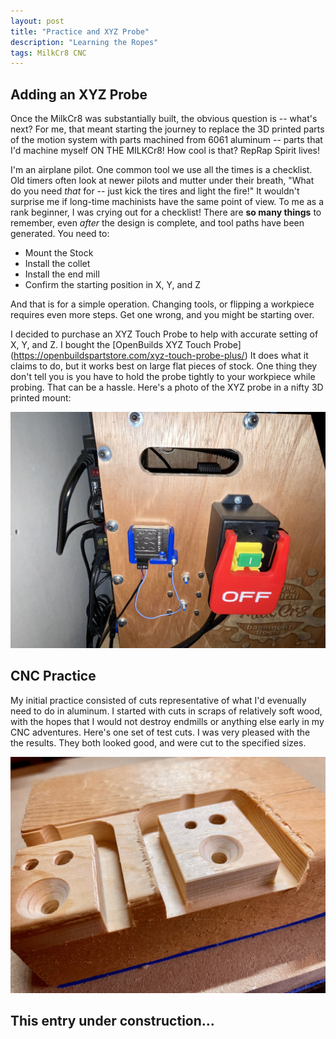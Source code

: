 ```yaml
---
layout: post
title: "Practice and XYZ Probe"
description: "Learning the Ropes"
tags: MilkCr8 CNC
---
```

## Adding an XYZ Probe

Once the MilkCr8 was substantially built, the obvious question is -- what's next?  For me, that meant starting the journey to replace the 3D printed parts of the motion system with parts machined from 6061 aluminum -- parts that I'd machine myself ON THE MILKCr8!  How cool is that?  RepRap Spirit lives!

I'm an airplane pilot. One common tool we use all the times is a checklist.  Old timers often look at newer pilots and mutter under their breath, "What do you need _that_ for -- just kick the tires and light the fire!"  It wouldn't surprise me if long-time machinists have the same point of view.  To me as a rank beginner, I was crying out for a checklist!  There are **so many things** to remember, even _after_ the design is complete, and tool paths have been generated.  You need to:

- Mount the Stock
- Install the collet
- Install the end mill
- Confirm the starting position in X, Y, and Z

And that is for a simple operation.  Changing tools, or flipping a workpiece requires even more steps.  Get one wrong, and you might be starting over.

I decided to purchase an XYZ Touch Probe to help with accurate setting of X, Y, and Z.  I bought the [OpenBuilds XYZ Touch Probe] (https://openbuildspartstore.com/xyz-touch-probe-plus/) It does what it claims to do, but it works best on large flat pieces of stock.  One thing they don't tell you is you have to hold the probe tightly to your workpiece while probing.  That can be a hassle.  Here's a photo of the XYZ probe in a nifty 3D printed mount:


![XYZ Touch Probe](/assets/images/XYZ_Probe.jpeg)

## CNC Practice

My initial practice consisted of cuts representative of what I'd evenually need to do in aluminum.  I started with cuts in scraps of relatively soft wood, with the hopes that I would not destroy endmills or anything else early in my CNC adventures.  Here's one set of test cuts.  I was very pleased with the the results.  They both looked good, and were cut to the specified sizes.

![Practice Boring, Contours and Chamfers](/assets/images/CNC_Practice.jpeg)




## This entry under construction...
